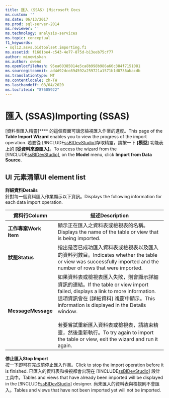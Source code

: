 ```yaml
---
title: 匯入 (SSAS) |Microsoft Docs
ms.custom: ''
ms.date: 06/13/2017
ms.prod: sql-server-2014
ms.reviewer: ''
ms.technology: analysis-services
ms.topic: conceptual
f1_keywords:
- sql12.asvs.bidtoolset.importing.f1
ms.assetid: f1681be4-c543-4e77-875d-b13eeb75cf77
author: minewiskan
ms.author: owend
ms.openlocfilehash: 95ea60385014e5ca8b998b986a66c384f7151081
ms.sourcegitcommit: ad4d92dce894592a259721a1571b1d8736abacdb
ms.translationtype: MT
ms.contentlocale: zh-TW
ms.lasthandoff: 08/04/2020
ms.locfileid: "87605922"
---
```

# <a name="importing-ssas"></a><span data-ttu-id="3c218-102">匯入 (SSAS)</span><span class="sxs-lookup"><span data-stu-id="3c218-102">Importing (SSAS)</span></span>
  <span data-ttu-id="3c218-103">[資料表匯入精靈]\*\*\*\* 的這個頁面可讓您檢視匯入作業的進度。</span><span class="sxs-lookup"><span data-stu-id="3c218-103">This page of the **Table Import Wizard** enables you to view the progress of the import operation.</span></span> <span data-ttu-id="3c218-104">若要從 [!INCLUDE[ssBIDevStudio](../includes/ssbidevstudio-md.md)]存取精靈，請按一下 **[模型]** 功能表上的 **[從資料來源匯入]**。</span><span class="sxs-lookup"><span data-stu-id="3c218-104">To access the wizard from the [!INCLUDE[ssBIDevStudio](../includes/ssbidevstudio-md.md)], on the **Model** menu, click **Import from Data Source**.</span></span>  
  
## <a name="ui-element-list"></a><span data-ttu-id="3c218-105">UI 元素清單</span><span class="sxs-lookup"><span data-stu-id="3c218-105">UI element list</span></span>  
 <span data-ttu-id="3c218-106">**詳細資料**</span><span class="sxs-lookup"><span data-stu-id="3c218-106">**Details**</span></span>  
 <span data-ttu-id="3c218-107">針對每一個資料匯入作業顯示以下資訊。</span><span class="sxs-lookup"><span data-stu-id="3c218-107">Displays the following information for each data import operation.</span></span>  
  
|<span data-ttu-id="3c218-108">資料行</span><span class="sxs-lookup"><span data-stu-id="3c218-108">Column</span></span>|<span data-ttu-id="3c218-109">描述</span><span class="sxs-lookup"><span data-stu-id="3c218-109">Description</span></span>|  
|------------|-----------------|  
|<span data-ttu-id="3c218-110">**工作專案**</span><span class="sxs-lookup"><span data-stu-id="3c218-110">**Work Item**</span></span>|<span data-ttu-id="3c218-111">顯示正在匯入之資料表或檢視表的名稱。</span><span class="sxs-lookup"><span data-stu-id="3c218-111">Displays the name of the table or view that is being imported.</span></span>|  
|<span data-ttu-id="3c218-112">**狀態**</span><span class="sxs-lookup"><span data-stu-id="3c218-112">**Status**</span></span>|<span data-ttu-id="3c218-113">指出是否已成功匯入資料表或檢視表以及匯入的資料列數目。</span><span class="sxs-lookup"><span data-stu-id="3c218-113">Indicates whether the table or view was successfully imported and the number of rows that were imported.</span></span>|  
|<span data-ttu-id="3c218-114">**Message**</span><span class="sxs-lookup"><span data-stu-id="3c218-114">**Message**</span></span>|<span data-ttu-id="3c218-115">如果資料表或檢視表匯入失敗，則會顯示詳細資訊的連結。</span><span class="sxs-lookup"><span data-stu-id="3c218-115">If the table or view import failed, displays a link to more information.</span></span> <span data-ttu-id="3c218-116">這項資訊會在 [詳細資料] 視窗中顯示。</span><span class="sxs-lookup"><span data-stu-id="3c218-116">This information is displayed in the Details window.</span></span><br /><br /> <span data-ttu-id="3c218-117">若要嘗試重新匯入資料表或檢視表，請結束精靈，然後重新執行。</span><span class="sxs-lookup"><span data-stu-id="3c218-117">To try again to import the table or view, exit the wizard and run it again.</span></span>|  
  
 <span data-ttu-id="3c218-118">**停止匯入**</span><span class="sxs-lookup"><span data-stu-id="3c218-118">**Stop Import**</span></span>  
 <span data-ttu-id="3c218-119">按一下即可在完成前停止匯入作業。</span><span class="sxs-lookup"><span data-stu-id="3c218-119">Click to stop the import operation before it is finished.</span></span> <span data-ttu-id="3c218-120">已匯入的資料表和檢視都會出現在 [!INCLUDE[ssBIDevStudio](../includes/ssbidevstudio-md.md)] 設計工具中。</span><span class="sxs-lookup"><span data-stu-id="3c218-120">Tables and views that have already been imported will be displayed in the [!INCLUDE[ssBIDevStudio](../includes/ssbidevstudio-md.md)] designer.</span></span> <span data-ttu-id="3c218-121">尚未匯入的資料表與檢視則不會匯入。</span><span class="sxs-lookup"><span data-stu-id="3c218-121">Tables and views that have not been imported yet will not be imported.</span></span>  
  
  
